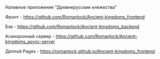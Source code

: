 Нативное приложение "Древнерусские княжества"

Фронт - https://github.com/Romanlock/Ancient-kingdoms_frontend

Бэк - https://github.com/Romanlock/Ancient-kingdoms_backend

Асинхронный сервер - https://github.com/Romanlock/Ancient-kingdoms_async-server

Деплой Pages - https://romanlock.github.io/Ancient-kingdoms_frontend
